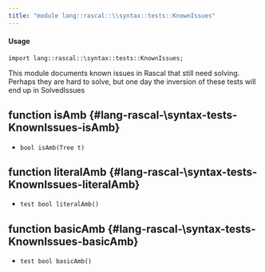 ```yaml
---
title: "module lang::rascal::\\syntax::tests::KnownIssues"
---
```


#### Usage

`import lang::rascal::\syntax::tests::KnownIssues;`


This module documents known issues in Rascal that still need solving.
Perhaps they are hard to solve, but one day the inversion of these tests will
end up in SolvedIssues


## function isAmb {#lang-rascal-\syntax-tests-KnownIssues-isAmb}

* ``bool isAmb(Tree t)``

## function literalAmb {#lang-rascal-\syntax-tests-KnownIssues-literalAmb}

* ``test bool literalAmb()``

## function basicAmb {#lang-rascal-\syntax-tests-KnownIssues-basicAmb}

* ``test bool basicAmb()``

